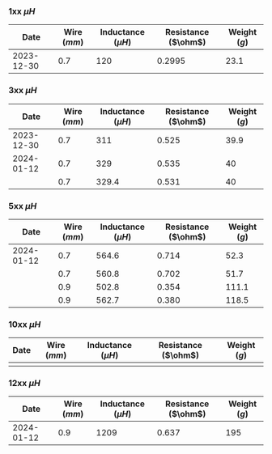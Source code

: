 ### 1xx $\mu H$
| Date | Wire ($mm$) | Inductance ($\mu H$) | Resistance ($\ohm$) | Weight ($g$) |
| ---- | ---- | ---- | ---- | ---- |
| 2023-12-30 | 0.7 | 120 | 0.2995 | 23.1 |
### 3xx $\mu H$
| Date | Wire ($mm$) | Inductance ($\mu H$) | Resistance ($\ohm$) | Weight ($g$) |
| ---- | ---- | ---- | ---- | ---- |
| 2023-12-30 | 0.7 | 311 | 0.525 | 39.9 |
| 2024-01-12 | 0.7 | 329 | 0.535 | 40 |
|  | 0.7 | 329.4 | 0.531 | 40 |
### 5xx $\mu H$
| Date | Wire ($mm$) | Inductance ($\mu H$) | Resistance ($\ohm$) | Weight ($g$) |
| ---- | ---- | ---- | ---- | ---- |
| 2024-01-12 | 0.7 | 564.6 | 0.714 | 52.3 |
|  | 0.7 | 560.8 | 0.702 | 51.7 |
|  | 0.9 | 502.8 | 0.354 | 111.1 |
|  | 0.9 | 562.7 | 0.380 | 118.5 |
### 10xx $\mu H$

| Date | Wire ($mm$) | Inductance ($\mu H$) | Resistance ($\ohm$) | Weight ($g$) |
| ---- | ---- | ---- | ---- | ---- |
|  |  |  |  |  |

### 12xx $\mu H$
| Date | Wire ($mm$) | Inductance ($\mu H$) | Resistance ($\ohm$) | Weight ($g$) |
| ---- | ---- | ---- | ---- | ---- |
| 2024-01-12 | 0.9 | 1209 | 0.637 | 195 |
